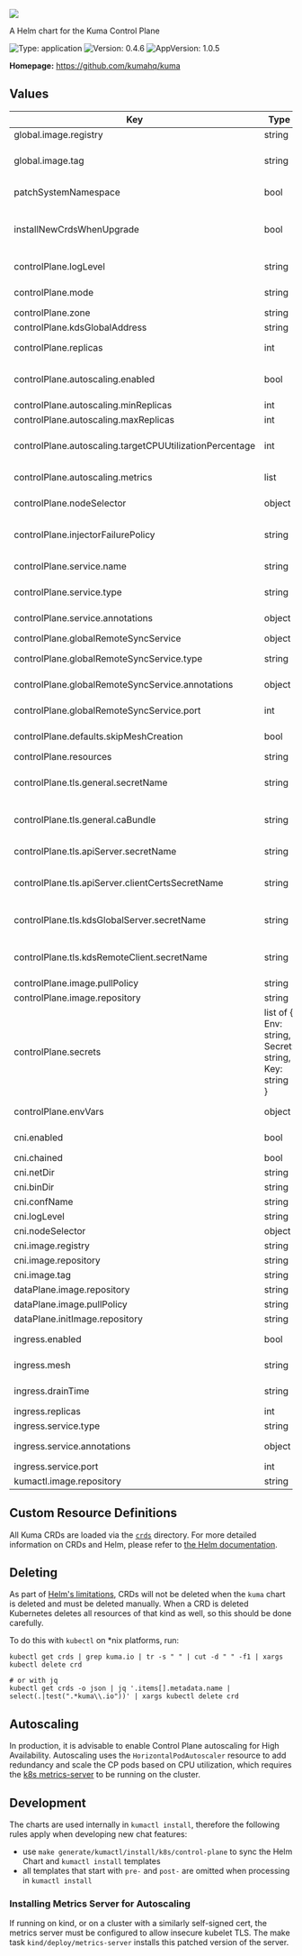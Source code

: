 [![][kuma-logo]][kuma-url]

A Helm chart for the Kuma Control Plane

![Type: application](https://img.shields.io/badge/Type-application-informational?style=flat-square) ![Version: 0.4.6](https://img.shields.io/badge/Version-0.4.6-informational?style=flat-square) ![AppVersion: 1.0.5](https://img.shields.io/badge/AppVersion-1.0.5-informational?style=flat-square)

**Homepage:** <https://github.com/kumahq/kuma>

## Values

| Key | Type | Default | Description |
|-----|------|---------|-------------|
| global.image.registry | string | `"kong-docker-kuma-docker.bintray.io"` | Default registry for all Kuma Images |
| global.image.tag | string | `nil` | The default tag for all Kuma images, which itself defaults to .Chart.AppVersion |
| patchSystemNamespace | bool | `true` | Whether or not to patch the target namespace with the system label |
| installNewCrdsWhenUpgrade | bool | `true` | Whether ot not install new CRDs before upgrade  (if any were introduced    with the new version of Kuma) |
| controlPlane.logLevel | string | `"info"` | Kuma CP log level: one of off,info,debug |
| controlPlane.mode | string | `"standalone"` | Kuma CP modes: one of standalone,remote,global |
| controlPlane.zone | string | `nil` | Kuma CP zone, if running multizone |
| controlPlane.kdsGlobalAddress | string | `""` | Only used in `remote` mode |
| controlPlane.replicas | int | `1` | Number of replicas of the Kuma CP. Ignored when autoscaling is enabled |
| controlPlane.autoscaling.enabled | bool | `false` | Whether to enable Horizontal Pod Autoscaling, which requires the [Metrics Server](https://github.com/kubernetes-sigs/metrics-server) in the cluster |
| controlPlane.autoscaling.minReplicas | int | `2` | The minimum CP pods to allow |
| controlPlane.autoscaling.maxReplicas | int | `5` | The max CP pods to scale to |
| controlPlane.autoscaling.targetCPUUtilizationPercentage | int | `80` | For clusters that don't support autoscaling/v2beta, autoscaling/v1 is used |
| controlPlane.autoscaling.metrics | list | `[{"resource":{"name":"cpu","target":{"averageUtilization":80,"type":"Utilization"}},"type":"Resource"}]` | For clusters that do support autoscaling/v2beta, use metrics |
| controlPlane.nodeSelector | object | `{"kubernetes.io/arch":"amd64","kubernetes.io/os":"linux"}` | Node selector for the Kuma Control Plane pods |
| controlPlane.injectorFailurePolicy | string | `"Ignore"` | Failure policy of the mutating webhook implemented by the Kuma Injector component |
| controlPlane.service.name | string | `nil` | Optionally override of the Kuma Control Plane Service's name |
| controlPlane.service.type | string | `"ClusterIP"` | Service type of the Kuma Control Plane |
| controlPlane.service.annotations | object | `{}` | Additional annotations to put on the Kuma Control Plane |
| controlPlane.globalRemoteSyncService | object | `{"annotations":{},"port":5685,"type":"LoadBalancer"}` | URL of Global Kuma CP |
| controlPlane.globalRemoteSyncService.type | string | `"LoadBalancer"` | Service type of the Global-Remote sync |
| controlPlane.globalRemoteSyncService.annotations | object | `{}` | Additional annotations to put on the Global Remote Sync Service |
| controlPlane.globalRemoteSyncService.port | int | `5685` | Port on which Global Remote Sync Service is exposed |
| controlPlane.defaults.skipMeshCreation | bool | `false` | Whether or not to skip creating the default Mesh |
| controlPlane.resources | string | `nil` | Optionally override the resource spec |
| controlPlane.tls.general.secretName | string | `""` | Secret that contains tls.crt, key.crt and ca.crt for protecting Kuma in-cluster communication |
| controlPlane.tls.general.caBundle | string | `""` | Base64 encoded CA certificate (the same as in controlPlane.tls.general.secret#ca.crt) |
| controlPlane.tls.apiServer.secretName | string | `""` | Secret that contains tls.crt, key.crt for protecting Kuma API on HTTPS |
| controlPlane.tls.apiServer.clientCertsSecretName | string | `""` | Secret that contains list of .pem certificates that can access admin endpoints of Kuma API on HTTPS |
| controlPlane.tls.kdsGlobalServer.secretName | string | `""` | Secret that contains tls.crt, key.crt for protecting cross cluster communication |
| controlPlane.tls.kdsRemoteClient.secretName | string | `""` | Secret that contains ca.crt which was used to sign KDS Global server. Used for CP verification |
| controlPlane.image.pullPolicy | string | `"IfNotPresent"` | Kuma CP ImagePullPolicy |
| controlPlane.image.repository | string | `"kuma-cp"` | Kuma CP image repository |
| controlPlane.secrets | list of { Env: string, Secret: string, Key: string } | `nil` | Secrets to add as environment variables, where `Env` is the name of the env variable, `Secret` is the name of the Secret, and `Key` is the key of the Secret value to use |
| controlPlane.envVars | object | `{}` | Additional environment variables that will be passed to the control plane |
| cni.enabled | bool | `false` | Install Kuma with CNI instead of proxy init container |
| cni.chained | bool | `false` | Install CNI in chained mode |
| cni.netDir | string | `"/etc/cni/multus/net.d"` | Set the CNI install directory |
| cni.binDir | string | `"/var/lib/cni/bin"` | Set the CNI bin directory |
| cni.confName | string | `"kuma-cni.conf"` | Set the CNI configuration name |
| cni.logLevel | string | `"info"` | CNI log level: one of off,info,debug |
| cni.nodeSelector | object | `{"kubernetes.io/arch":"amd64","kubernetes.io/os":"linux"}` | Node Selector for the CNI pods |
| cni.image.registry | string | `"docker.io"` | CNI image registry |
| cni.image.repository | string | `"lobkovilya/install-cni"` | CNI image repository |
| cni.image.tag | string | `"0.0.2"` | CNI image tag |
| dataPlane.image.repository | string | `"kuma-dp"` | The Kuma DP image repository |
| dataPlane.image.pullPolicy | string | `"IfNotPresent"` | Kuma DP ImagePullPolicy |
| dataPlane.initImage.repository | string | `"kuma-init"` | The Kuma DP init image repository |
| ingress.enabled | bool | `false` | If true, it deploys Ingress for cross cluster communication |
| ingress.mesh | string | `"default"` | Mesh to which Dataplane Ingress belongs to |
| ingress.drainTime | string | `"30s"` | Time for which old listener will still be active as draining |
| ingress.replicas | int | `1` | Number of replicas of the Ingress |
| ingress.service.type | string | `"LoadBalancer"` | Service type of the Ingress |
| ingress.service.annotations | object | `{}` | Additional annotations to put on the Ingress service |
| ingress.service.port | int | `10001` | Port on which Ingress is exposed |
| kumactl.image.repository | string | `"kumactl"` | The kumactl image repository |

## Custom Resource Definitions

All Kuma CRDs are loaded via the [`crds`](crds) directory. For more detailed information on CRDs and Helm,
please refer to [the Helm documentation][helm-crd].

## Deleting

As part of [Helm's limitations][helm-crd-limitations], CRDs will not be deleted when the `kuma` chart is deleted and
must be deleted manually. When a CRD is deleted Kubernetes deletes all resources of that kind as well, so this should
be done carefully.

To do this with `kubectl` on *nix platforms, run:

```shell
kubectl get crds | grep kuma.io | tr -s " " | cut -d " " -f1 | xargs kubectl delete crd

# or with jq
kubectl get crds -o json | jq '.items[].metadata.name | select(.|test(".*kuma\\.io"))' | xargs kubectl delete crd
```

## Autoscaling

In production, it is advisable to enable Control Plane autoscaling for High Availability. Autoscaling uses the
`HorizontalPodAutoscaler` resource to add redundancy and scale the CP pods based on CPU utilization, which requires
the [k8s metrics-server][kube-metrics-server] to be running on the cluster.

## Development

The charts are used internally in `kumactl install`, therefore the following rules apply when developing new chat features:
 * use `make generate/kumactl/install/k8s/control-plane` to sync the Helm Chart and `kumactl install` templates
 * all templates that start with `pre-` and `post-` are omitted when processing in `kumactl install`

### Installing Metrics Server for Autoscaling

If running on kind, or on a cluster with a similarly self-signed cert, the metrics server must be configured to allow
insecure kubelet TLS. The make task `kind/deploy/metrics-server` installs this patched version of the server.

[kuma-url]: https://kuma.io/
[kuma-logo]: https://kuma-public-assets.s3.amazonaws.com/kuma-logo-v2.png
[helm-crd]: https://helm.sh/docs/chart_best_practices/custom_resource_definitions/
[helm-crd-limitations]: https://helm.sh/docs/topics/charts/#limitations-on-crds
[kube-metrics-server]: https://github.com/kubernetes-sigs/metrics-server
